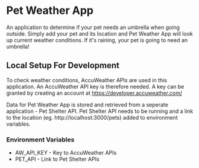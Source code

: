 # Pet Weather App

An application to determine if your pet needs an umbrella when going outside. Simply add your pet and its location and Pet Weather App will look up current weather conditions. If it's raining, your pet is going to need an umbrella!

## Local Setup For Development

To check weather conditions, AccuWeather APIs are used in this application. An AccuWeather API key is therefore needed. A key can be granted by creating an account at https://developer.accuweather.com/

Data for Pet Weather App is stored and retrieved from a seperate application - Pet Shelter API. Pet Shelter API needs to be running and a link to the location (eg. http://localhost:3000/pets) added to environment variables.

### Environment Variables
* AW_API_KEY - Key to AccuWeather APIs
* PET_API - Link to Pet Shelter APIs
